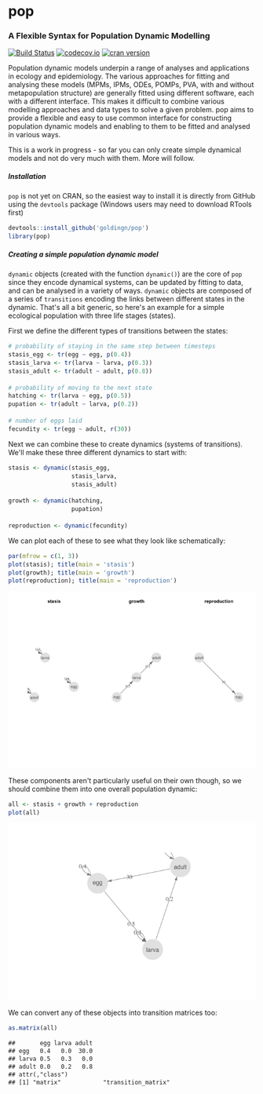 pop
===

### A Flexible Syntax for Population Dynamic Modelling

[![Build Status](https://travis-ci.org/goldingn/pop.svg)](https://travis-ci.org/goldingn/pop) [![codecov.io](https://codecov.io/github/goldingn/pop/coverage.svg?branch=master)](https://codecov.io/github/goldingn/pop?branch=master) [![cran version](http://www.r-pkg.org/badges/version/pop)](https://cran.rstudio.com/web/packages/pop)

Population dynamic models underpin a range of analyses and applications in ecology and epidemiology. The various approaches for fitting and analysing these models (MPMs, IPMs, ODEs, POMPs, PVA, with and without metapopulation structure) are generally fitted using different software, each with a different interface. This makes it difficult to combine various modelling approaches and data types to solve a given problem. pop aims to provide a flexible and easy to use common interface for constructing population dynamic models and enabling to them to be fitted and analysed in various ways.

This is a work in progress - so far you can only create simple dynamical models and not do very much with them. More will follow.

##### Installation

`pop` is not yet on CRAN, so the easiest way to install it is directly from GitHub using the `devtools` package (Windows users may need to download RTools first)

``` r
devtools::install_github('goldingn/pop')
library(pop)
```

##### Creating a simple population dynamic model

`dynamic` objects (created with the function `dynamic()`) are the core of `pop` since they encode dynamical systems, can be updated by fitting to data, and can be analysed in a variety of ways. `dynamic` objects are composed of a series of `transitions` encoding the links between different states in the dynamic. That's all a bit generic, so here's an example for a simple ecological population with three life stages (states).

First we define the different types of transitions between the states:

``` r
# probability of staying in the same step between timesteps
stasis_egg <- tr(egg ~ egg, p(0.4))
stasis_larva <- tr(larva ~ larva, p(0.3))
stasis_adult <- tr(adult ~ adult, p(0.8))

# probability of moving to the next state
hatching <- tr(larva ~ egg, p(0.5))
pupation <- tr(adult ~ larva, p(0.2))

# number of eggs laid
fecundity <- tr(egg ~ adult, r(30))
```

Next we can combine these to create dynamics (systems of transitions). We'll make these three different dynamics to start with:

``` r
stasis <- dynamic(stasis_egg,
                  stasis_larva,
                  stasis_adult)

growth <- dynamic(hatching,
                  pupation)

reproduction <- dynamic(fecundity)
```

We can plot each of these to see what they look like schematically:

``` r
par(mfrow = c(1, 3))
plot(stasis); title(main = 'stasis')
plot(growth); title(main = 'growth')
plot(reproduction); title(main = 'reproduction')
```

![](readme_files/figure-markdown_github/plot_dynamics-1.png)<!-- -->

These components aren't particularly useful on their own though, so we should combine them into one overall population dynamic:

``` r
all <- stasis + growth + reproduction
plot(all)
```

![](readme_files/figure-markdown_github/all_dynamics-1.png)<!-- -->

We can convert any of these objects into transition matrices too:

``` r
as.matrix(all)
```

    ##       egg larva adult
    ## egg   0.4   0.0  30.0
    ## larva 0.5   0.3   0.0
    ## adult 0.0   0.2   0.8
    ## attr(,"class")
    ## [1] "matrix"            "transition_matrix"
